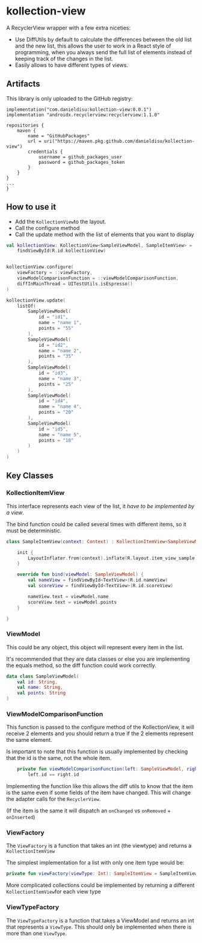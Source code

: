 # kollection-view

A RecyclerView wrapper with a few extra niceties:
- Use DiffUtils by default to calculate the differences between the old list and the new list, this allows the user
to work in a React style of programming, when you always send the full list of elements instead of keeping track of
the changes in the list.
- Easily allows to have different types of views.


## Artifacts

This library is only uploaded to the GitHub registry:

```
implementation("com.danieldisu:kollection-view:0.0.1")
implementation "androidx.recyclerview:recyclerview:1.1.0"
```

```
repositories {
    maven {
        name = "GitHubPackages"
        url = uri("https://maven.pkg.github.com/danieldisu/kollection-view")
        credentials {
            username = github_packages_user
            password = github_packages_token
        }
    }
}
...
}
```


## How to use it

- Add the `KollectionView`to the layout.
- Call the configure method
- Call the update method with the list of elements that you want to display

```kotlin 
val kollectionView: KollectionView<SampleViewModel, SampleItemView> =
    findViewById(R.id.kollectionView)


kollectionView.configure(
    viewFactory = ::viewFactory,
    viewModelComparisonFunction = ::viewModelComparisonFunction,
    diffInMainThread = UITestUtils.isEspresso()
)

kollectionView.update(
    listOf(
        SampleViewModel(
            id = "id1",
            name = "name 1",
            points = "55"
        ),
        SampleViewModel(
            id = "id2",
            name = "name 2",
            points = "35"
        ),
        SampleViewModel(
            id = "id3",
            name = "name 3",
            points = "25"
        ),
        SampleViewModel(
            id = "id4",
            name = "name 4",
            points = "20"
        ),
        SampleViewModel(
            id = "id5",
            name = "name 5",
            points = "18"
        )
    )
)
```


## Key Classes

### KollectionItemView

This interface represents each view of the list, it *have to be implemented by a view*.

The bind function could be called several times with different items, so it must be deterministic.


```kotlin
class SampleItemView(context: Context) : KollectionItemView<SampleViewModel>, LinearLayout(context) {

    init {
        LayoutInflater.from(context).inflate(R.layout.item_view_sample, this, true)
    }

    override fun bind(viewModel: SampleViewModel) {
        val nameView = findViewById<TextView>(R.id.nameView)
        val scoreView = findViewById<TextView>(R.id.scoreView)

        nameView.text = viewModel.name
        scoreView.text = viewModel.points
    }

}
```

### ViewModel

This could be any object, this object will represent every item in the list.

It's recommended that they are data classes or else you are implementing the equals method, so the diff function could work correctly.

```kotlin
data class SampleViewModel(
    val id: String,
    val name: String,
    val points: String
)
```

### ViewModelComparisonFunction

This function is passed to the configure method of the KollectionView, it will receive 2 elements and you should return a true if the 2 elements represent the same element.

Is important to note that this function is usually implemented by checking that the id is the same, not the whole item.

```kotlin
    private fun viewModelComparisonFunction(left: SampleViewModel, right: SampleViewModel): Boolean =
        left.id == right.id
```

Implementing the function like this allows the diff utils to know that the item is the same even if some fields of the item have changed. This will change the adapter calls for the `RecyclerView`.

(If the item is the same it will dispatch an `onChanged` vs `onRemoved` + `onInserted`)

### ViewFactory

The `ViewFactory` is a function that takes an int (the viewtype) and returns a `KollectionItemView`

The simplest implementation for a list with only one item type would be:

```kotlin
private fun viewFactory(viewType: Int): SampleItemView = SampleItemView(context = this)
```

More complicated collections could be implemented by returning a different `KollectionItemView`for each view type

### ViewTypeFactory

The `ViewTypeFactory` is a function that takes a ViewModel and returns an int that represents a `ViewType`. This should only be implemented when there is more than one `ViewType`.

